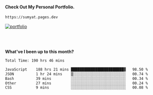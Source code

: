 #### Check Out My Personal Portfolio.
````bash
https://sumyat.pages.dev
````

<a href='https://sumyat.pages.dev/'>
    <img src='https://github.com/sumyat-aung/sumyat-aung/assets/108873224/c9b4f2be-c585-4dd3-84e1-692c3854a6d8' alt='portfolio' align='center' />
</a>


<br />
<br />


<br />
<br />

**What've I been up to this month?**

<!--START_SECTION:waka-->

```txt
Total Time: 190 hrs 46 mins

JavaScript    188 hrs 21 mins ████████████████████████▓   98.50 %
JSON          1 hr 24 mins    ▒░░░░░░░░░░░░░░░░░░░░░░░░   00.74 %
Bash          39 mins         ░░░░░░░░░░░░░░░░░░░░░░░░░   00.34 %
Other         27 mins         ░░░░░░░░░░░░░░░░░░░░░░░░░   00.24 %
CSS           9 mins          ░░░░░░░░░░░░░░░░░░░░░░░░░   00.08 %
```

<!--END_SECTION:waka-->




